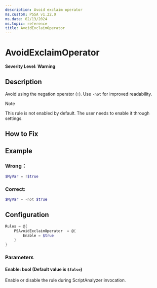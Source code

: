```yaml
---
description: Avoid exclaim operator
ms.custom: PSSA v1.22.0
ms.date: 02/13/2024
ms.topic: reference
title: AvoidExclaimOperator
---
```

# AvoidExclaimOperator
**Severity Level: Warning**

## Description

Avoid using the negation operator (`!`). Use `-not` for improved readability.

> [!NOTE]
> This rule is not enabled by default. The user needs to enable it through settings.

## How to Fix

## Example

### Wrong：

```powershell
$MyVar = !$true
```

### Correct:
```powershell
$MyVar = -not $true
```

## Configuration

```powershell
Rules = @{
    PSAvoidExclaimOperator  = @{
        Enable = $true
    }
}
```

### Parameters

#### Enable: bool (Default value is `$false`)

Enable or disable the rule during ScriptAnalyzer invocation.